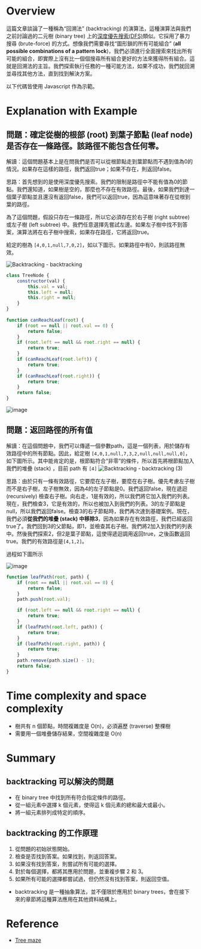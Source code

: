 # Overview

這篇文章談論了一種稱為“回溯法” (backtracking) 的演算法，這種演算法與我們之前討論過的二元樹 (binary tree) 上的[深度優先搜索(DFS)](https://github.com/CAFECA-IO/KnowledgeManagement/blob/master/algorithm/beginner/trees.md#depth-first-search-dfs)類似。它採用了暴力搜尋 (brute-force) 的方式。想像我們需要尋找“圖形鎖的所有可能組合” (**all possible combinations of a pattern lock**)，我們必須進行全面搜索來找出所有可能的組合，即實際上沒有比一個個搜尋所有組合更好的方法來獲得所有組合。這就是回溯法的主旨。我們探索執行任務的一種可能方法，如果不成功，我們就回溯並尋找其他方法，直到找到解決方案。

以下代碼皆使用 Javascript 作為示範。

# Explanation with Example

## 問題：確定從樹的根部 (root) 到葉子節點 (leaf node) 是否存在一條路徑。該路徑不能包含任何零。

解讀：這個問題基本上是在問我們是否可以從根節點走到葉節點而不遇到值為0的情況。如果存在這樣的路徑，我們返回true；如果不存在，則返回false。

思路：首先想到的是使用深度優先搜索。我們的限制是路徑中不能有值為0的節點。我們還知道，如果樹是空的，那麼也不存在有效路徑。最後，如果我們到達一個葉子節點並且還沒有返回false，我們可以返回true，因為這意味著存在從根到葉的路徑。

為了這個問題，假設只存在一條路徑，所以它必須存在於右子樹 (right subtree) 或左子樹 (left subtree) 中。我們任意選擇先嘗試左邊。如果左子樹中找不到答案，演算法將在右子樹中搜索，如果存在路徑，它將返回true。

給定的樹為 `[4,0,1,null,7,0,2]`，如以下圖示。如果路徑中有0，則該路徑無效。

![Backtracking - backtracking](https://github.com/CAFECA-IO/KnowledgeManagement/assets/20677913/b1941cf9-4b3e-46e1-b2bb-7dc7d8479b9e)

```jsx
class TreeNode {
    constructor(val) {
        this.val = val;
        this.left = null;
        this.right = null;
    }
}   
  
function canReachLeaf(root) {
    if (root == null || root.val == 0) {
        return false;
    } 
    if (root.left == null && root.right == null) {
        return true;
    }
    if (canReachLeaf(root.left)) {
        return true;
    }
    if (canReachLeaf(root.right)) {
        return true;
    }
    return false;
}
```

![image](https://github.com/CAFECA-IO/KnowledgeManagement/assets/20677913/fc28bf55-891b-4000-9bdd-a4fa330dd7a6)

## 問題：返回路徑的所有值

解讀：在這個問題中，我們可以傳遞一個參數path，這是一個列表，用於儲存有效路徑中的所有節點。因此，給定樹 `[4,0,1,null,7,3,2,null,null,null,0]`，如下圖所示。其中能肯定的是，根節點符合“非零”的條件，所以首先將根節點加入我們的堆疊 (stack) ，目前 path 有 `[4]`
![Backtracking - backtracking (3)](https://github.com/CAFECA-IO/KnowledgeManagement/assets/20677913/24ca69a1-67ce-430b-b35b-24588462872d)

思路：由於只有一條有效路徑，它要麼在左子樹，要麼在右子樹。優先考慮左子樹而不是右子樹，左子樹無效，因為4的左子節點是0。我們返回false，現在遞迴 (recursively) 檢查右子樹。向右走，1是有效的，所以我們將它加入我們的列表。現在，我們檢查3，它是有效的，所以也被加入到我們的列表。3的左子節點是null，所以我們返回false。檢查3的右子節點時，我們再次達到基礎案例。現在，我們必須**從我們的堆疊 (stack) 中移除3**，因為如果存在有效路徑，我們已經返回true了。我們回到3的父節點，即1，並檢查其右子樹。我們將2加入到我們的列表中。然後我們探索2，但2是葉子節點，這使得遞迴調用返回true，之後函數返回true。我們的有效路徑是`[4,1,2]`。

過程如下圖所示

![image](https://github.com/CAFECA-IO/KnowledgeManagement/assets/20677913/898c0cb5-18ac-4010-bc88-1d5e82a5eb28)

```jsx
function leafPath(root, path) {
    if (root == null || root.val == 0) {
        return false;
    }
    path.push(root.val);

    if (root.left == null && root.right == null) {
        return true;
    }
    if (leafPath(root.left, path)) {
        return true;
    }
    if (leafPath(root.right, path)) {
        return true;
    }
    path.remove(path.size() - 1);
    return false;
}
```

# Time complexity and space complexity

- 樹共有 n 個節點，時間複雜度是 O(n)，必須遍歷 (traverse) 整棵樹
- 需要用一個堆疊儲存結果，空間複雜度是 O(n)

# Summary

## backtracking 可以解決的問題

- 在 binary tree 中找到所有符合指定條件的路徑。
- 從一組元素中選擇 k 個元素，使得這 k 個元素的總和最大或最小。
- 將一組元素排列成特定的順序。

## backtracking 的工作原理

1. 從問題的初始狀態開始。
2. 檢查是否找到答案。如果找到，則返回答案。
3. 如果沒有找到答案，則嘗試所有可能的選擇。
4. 對於每個選擇，都將其應用於問題，並重複步驟 2 和 3。
5. 如果所有可能的選擇都嘗試過，但仍然沒有找到答案，則返回空值。

- backtracking 是一種抽象算法，並不僅限於應用於 binary trees，會在接下來的章節將這種算法應用在其他資料結構上。

# Reference

- [Tree maze](https://neetcode.io/courses/dsa-for-beginners/22)


